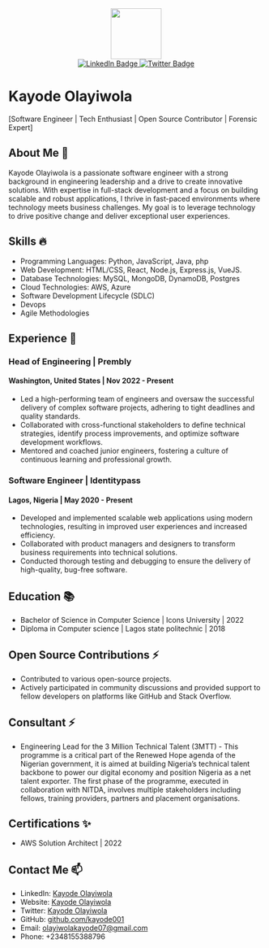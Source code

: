 <div id="header" align="center">
  <img src="https://media.giphy.com/media/M9gbBd9nbDrOTu1Mqx/giphy.gif" width="100"/>
  <div id="badges">
  <a href="https://www.linkedin.com/in/kayode-olayiwola/">
    <img src="https://img.shields.io/badge/LinkedIn-blue?style=for-the-badge&logo=linkedin&logoColor=white" alt="LinkedIn Badge"/>
  </a>
<!--  <a href="https://kayodeolayiwola.medium.com/">
    <img src="https://img.shields.io/badge/YouTube-red?style=for-the-badge&logo=medium&logoColor=white" alt="Medium Badge"/>
  </a> -->
  <a href="https://twitter.com/kayode0layiwola">
    <img src="https://img.shields.io/badge/Twitter-blue?style=for-the-badge&logo=twitter&logoColor=white" alt="Twitter Badge"/>
  </a>
</div>
</div>



# Kayode Olayiwola

[Software Engineer | Tech Enthusiast | Open Source Contributor | Forensic Expert]

## About Me 💬 
Kayode Olayiwola is a passionate software engineer with a strong background in engineering leadership and a drive to create innovative solutions. With expertise in full-stack development and a focus on building scalable and robust applications, I thrive in fast-paced environments where technology meets business challenges. My goal is to leverage technology to drive positive change and deliver exceptional user experiences.

## Skills 🔥 
- Programming Languages: Python, JavaScript, Java, php
- Web Development: HTML/CSS, React, Node.js, Express.js, VueJS.
- Database Technologies: MySQL, MongoDB, DynamoDB, Postgres
- Cloud Technologies: AWS, Azure
- Software Development Lifecycle (SDLC)
- Devops
- Agile Methodologies

## Experience 🔭
### Head of Engineering | Prembly
#### Washington, United States  | Nov 2022  - Present

- Led a high-performing team of engineers and oversaw the successful delivery of complex software projects, adhering to tight deadlines and quality standards.
- Collaborated with cross-functional stakeholders to define technical strategies, identify process improvements, and optimize software development workflows.
- Mentored and coached junior engineers, fostering a culture of continuous learning and professional growth.

### Software Engineer | Identitypass
#### Lagos, Nigeria  | May 2020 - Present

- Developed and implemented scalable web applications using modern technologies, resulting in improved user experiences and increased efficiency.
- Collaborated with product managers and designers to transform business requirements into technical solutions.
- Conducted thorough testing and debugging to ensure the delivery of high-quality, bug-free software.


## Education 📚 
- Bachelor of Science in Computer Science | Icons University | 2022
- Diploma in Computer science | Lagos state politechnic | 2018

## Open Source Contributions ⚡
- Contributed to various open-source projects.
- Actively participated in community discussions and provided support to fellow developers on platforms like GitHub and Stack Overflow.

## Consultant ⚡
- Engineering Lead for the 3 Million Technical Talent (3MTT) - This programme is a critical part of the Renewed Hope agenda of the Nigerian government, it is aimed at building Nigeria’s technical talent backbone to power our digital economy and position Nigeria as a net talent exporter. The first phase of the programme, executed in collaboration with NITDA, involves multiple stakeholders including fellows, training providers, partners and placement organisations.

## Certifications  ✨
- AWS Solution Architect | 2022
  

## Contact Me 📫
- LinkedIn: [Kayode Olayiwola](https://www.linkedin.com/in/kayode-olayiwola/)
- Website: [Kayode Olayiwola](https://kayodeolayiwola.com/)
- Twitter: [Kayode Olayiwola](https://twitter.com/kayode0layiwola)
- GitHub: [github.com/kayode001](https://github.com/kayode001)
- Email: olayiwolakayode07@gmail.com
- Phone: +2348155388796


<!--
**kayode001/kayode001** is a ✨ _special_ ✨ repository because its `README.md` (this file) appears on your GitHub profile.

Here are some ideas to get you started:

- 🔭 I’m currently working on ...
- 🌱 I’m currently learning ...
- 👯 I’m looking to collaborate on ...
- 🤔 I’m looking for help with ...
- 💬 Ask me about ...
- 📫 How to reach me: ...
- 😄 Pronouns: ...
- ⚡ Fun fact: ...
-->
